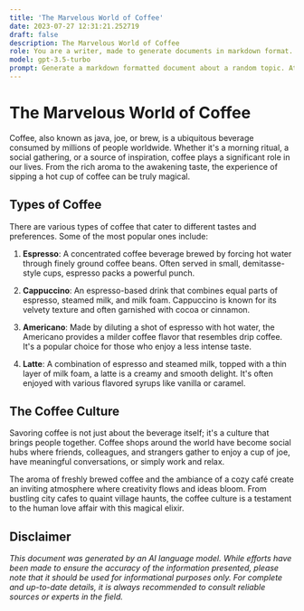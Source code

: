 ```yaml
---
title: 'The Marvelous World of Coffee'
date: 2023-07-27 12:31:21.252719
draft: false
description: The Marvelous World of Coffee
role: You are a writer, made to generate documents in markdown format. It is very important that all of the documents you generate are in valid markdown format.
model: gpt-3.5-turbo
prompt: Generate a markdown formatted document about a random topic. At the bottom, include a disclaimer explaining that the document was generated by you. The first line of the document should be the title. Make sure that the entire document is in proper markdown format, using a mix of various tags to make the document visually appealing.
---
```


# The Marvelous World of Coffee

Coffee, also known as java, joe, or brew, is a ubiquitous beverage consumed by millions of people worldwide. Whether it's a morning ritual, a social gathering, or a source of inspiration, coffee plays a significant role in our lives. From the rich aroma to the awakening taste, the experience of sipping a hot cup of coffee can be truly magical.

## Types of Coffee

There are various types of coffee that cater to different tastes and preferences. Some of the most popular ones include:

1. **Espresso**: A concentrated coffee beverage brewed by forcing hot water through finely ground coffee beans. Often served in small, demitasse-style cups, espresso packs a powerful punch.

2. **Cappuccino**: An espresso-based drink that combines equal parts of espresso, steamed milk, and milk foam. Cappuccino is known for its velvety texture and often garnished with cocoa or cinnamon.

3. **Americano**: Made by diluting a shot of espresso with hot water, the Americano provides a milder coffee flavor that resembles drip coffee. It's a popular choice for those who enjoy a less intense taste.

4. **Latte**: A combination of espresso and steamed milk, topped with a thin layer of milk foam, a latte is a creamy and smooth delight. It's often enjoyed with various flavored syrups like vanilla or caramel.

## The Coffee Culture

Savoring coffee is not just about the beverage itself; it's a culture that brings people together. Coffee shops around the world have become social hubs where friends, colleagues, and strangers gather to enjoy a cup of joe, have meaningful conversations, or simply work and relax.

The aroma of freshly brewed coffee and the ambiance of a cozy café create an inviting atmosphere where creativity flows and ideas bloom. From bustling city cafes to quaint village haunts, the coffee culture is a testament to the human love affair with this magical elixir.

## Disclaimer

*This document was generated by an AI language model. While efforts have been made to ensure the accuracy of the information presented, please note that it should be used for informational purposes only. For complete and up-to-date details, it is always recommended to consult reliable sources or experts in the field.*